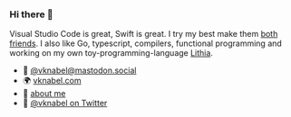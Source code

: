 ### Hi there 👋

Visual Studio Code is great, Swift is great. I try my best make them [both friends](https://marketplace.visualstudio.com/publishers/vknabel).
I also like Go, typescript, compilers, functional programming and working on my own toy-programming-language [Lithia](https://github.com/vknabel/lithia).

- 🦣 [@vknabel@mastodon.social](https://mastodon.social/@vknabel)
- 🌍 [vknabel.com](https://www.vknabel.com)
- 👤 [about me](https://www.vknabel.com/pages/About-Me/)
- 🦅 [@vknabel on Twitter](https://twitter.com/vknabel)

<!--
**vknabel/vknabel** is a ✨ _special_ ✨ repository because its `README.md` (this file) appears on your GitHub profile.

Here are some ideas to get you started:

- 🔭 I’m currently working on ...
- 🌱 I’m currently learning ...
- 👯 I’m looking to collaborate on ...
- 🤔 I’m looking for help with ...
- 💬 Ask me about ...
- 😄 Pronouns: ...
- ⚡ Fun fact: ...
-->
